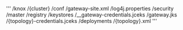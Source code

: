 
'''
/knox
  /{cluster}
    /conf
      /gateway-site.xml
      /log4j.properties
      /security
        /master
        /registry
        /keystores
          /__gateway-credentials.jceks
          /gateway.jks
          /{topology}-credentials.jceks
    /deployments
      /{topology}.xml
'''